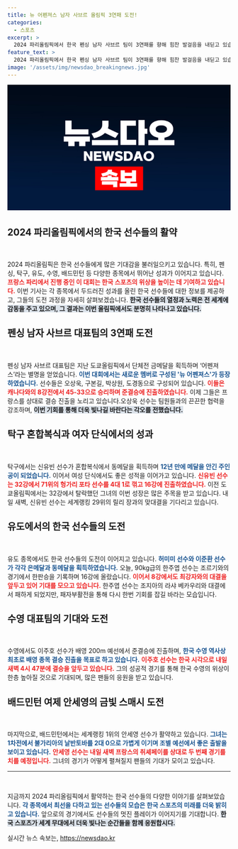 ```yaml
---
title: 뉴 어펜져스 남자 사브르 올림픽 3연패 도전!
categories:
  - 스포츠
excerpt: >
  2024 파리올림픽에서 한국 펜싱 남자 사브르 팀이 3연패를 향해 힘찬 발걸음을 내딛고 있습니다. 준결승 상대 프랑스와의 경기를 앞두고 오상욱 선수의 저력을 확인해보세요!
feature_text: >
  2024 파리올림픽에서 한국 펜싱 남자 사브르 팀이 3연패를 향해 힘찬 발걸음을 내딛고 있습니다. 준결승 상대 프랑스와의 경기를 앞두고 오상욱 선수의 저력을 확인해보세요!
image: '/assets/img/newsdao_breakingnews.jpg'
---
```


<p><img src="/assets/img/newsdao_breakingnews.jpg" alt="cryptoinkorea 속보" /></p>

<h2 data-ke-size="size26">2024 파리올림픽에서의 한국 선수들의 활약</h2>

<p data-ke-size="size16">&nbsp;</p>

<p>2024 파리올림픽은 한국 선수들에게 많은 기대감을 불러일으키고 있습니다. 특히, 펜싱, 탁구, 유도, 수영, 배드민턴 등 다양한 종목에서 뛰어난 성과가 이어지고 있습니다. <b><span style="color: #ee2323;">프랑스 파리에서 진행 중인 이 대회는 한국 스포츠의 위상을 높이는 데 기여하고 있습니다.</span></b> 이번 기사는 각 종목에서 두드러진 성과를 올린 한국 선수들에 대한 정보를 제공하고, 그들의 도전 과정을 자세히 살펴보겠습니다. <b><span style="background-color: #21538527;">한국 선수들의 열정과 노력은 전 세계에 감동을 주고 있으며, 그 결과는 이번 올림픽에서도 분명히 나타나고 있습니다.</span></b></p>

<h2>펜싱 남자 사브르 대표팀의 3연패 도전</h2>

<p data-ke-size="size16">&nbsp;</p>

<p>펜싱 남자 사브르 대표팀은 지난 도쿄올림픽에서 단체전 금메달을 획득하며 ‘어펜져스’라는 별명을 얻었습니다. <b><span style="color: #1a5490;">이번 대회에서는 새로운 멤버로 구성된 '뉴 어펜져스'가 등장하였습니다.</span></b> 선수들은 오상욱, 구본길, 박상원, 도경동으로 구성되어 있습니다. <b><span style="color: #ee2323;">이들은 캐나다와의 8강전에서 45-33으로 승리하며 준결승에 진출하였습니다.</span></b> 이제 그들은 프랑스를 상대로 결승 진출을 노리고 있습니다.오상욱 선수는 팀원들과의 끈끈한 협력을 강조하며, <b><span style="background-color: #21538527;">이번 기회를 통해 더욱 빛나길 바란다는 각오를 전했습니다.</span></b></p>

<h2>탁구 혼합복식과 여자 단식에서의 성과</h2>

<p data-ke-size="size16">&nbsp;</p>

<p>탁구에서는 신유빈 선수가 혼합복식에서 동메달을 획득하며 <b><span style="color: #1a5490;">12년 만에 메달을 안긴 주인공이 되었습니다.</span></b> 이어서 여성 단식에서도 좋은 성적을 이어가고 있습니다. <b><span style="color: #ee2323;">신유빈 선수는 32강에서 71위의 헝가리 포타 선수를 4대 1로 꺾고 16강에 진출하였습니다.</span></b> 이전 도쿄올림픽에서는 32강에서 탈락했던 그녀의 이번 성장은 많은 주목을 받고 있습니다. 내일 새벽, 신유빈 선수는 세계랭킹 29위의 릴리 장과의 맞대결을 기다리고 있습니다.</p>

<h2>유도에서의 한국 선수들의 도전</h2>

<p data-ke-size="size16">&nbsp;</p>

<p>유도 종목에서도 한국 선수들의 도전이 이어지고 있습니다. <b><span style="color: #1a5490;">허미미 선수와 이준환 선수가 각각 은메달과 동메달을 획득하였습니다.</span></b> 오늘, 90kg급의 한주엽 선수는 조르기와의 경기에서 한판승을 기록하며 16강에 올랐습니다. <b><span style="color: #ee2323;">이어서 8강에서도 최강자와의 대결을 앞두고 있어 기대를 모으고 있습니다.</span></b> 한주엽 선수는 조지아의 라샤 베카우리와 대결에서 패하게 되었지만, 패자부활전을 통해 다시 한번 기회를 잡길 바라는 모습입니다.</p>

<h2>수영 대표팀의 기대와 도전</h2>

<p data-ke-size="size16">&nbsp;</p>

<p>수영에서도 이주호 선수가 배영 200m 예선에서 준결승에 진출하며, <b><span style="color: #1a5490;">한국 수영 역사상 최초로 배영 종목 결승 진출을 목표로 하고 있습니다.</span></b> <b><span style="color: #ee2323;">이주호 선수는 한국 시각으로 내일 새벽 4시 47분에 결승을 앞두고 있습니다.</span></b> 그의 성공적 경기를 통해 한국 수영의 위상이 한층 높아질 것으로 기대되며, 많은 팬들의 응원을 받고 있습니다.</p>

<h2>배드민턴 여제 안세영의 금빛 스매시 도전</h2>

<p data-ke-size="size16">&nbsp;</p>

<p>마지막으로, 배드민턴에서는 세계랭킹 1위의 안세영 선수가 활약하고 있습니다. <b><span style="color: #1a5490;">그녀는 1차전에서 불가리아의 날반토바를 2대 0으로 가볍게 이기며 조별 예선에서 좋은 출발을 보이고 있습니다.</span></b> <b><span style="color: #ee2323;">안세영 선수는 내일 새벽 프랑스의 취셰페이를 상대로 두 번째 경기를 치를 예정입니다.</span></b> 그녀의 경기가 어떻게 펼쳐질지 팬들의 기대가 모이고 있습니다.</p>

<hr>

<p data-ke-size="size16">&nbsp;</p>

<p>지금까지 2024 파리올림픽에서 활약하는 한국 선수들의 다양한 이야기를 살펴보았습니다. <b><span style="color: #1a5490;">각 종목에서 최선을 다하고 있는 선수들의 모습은 한국 스포츠의 미래를 더욱 밝히고 있습니다.</span></b> 앞으로의 경기에서도 선수들의 멋진 플레이가 이어지기를 기대합니다. <b><span style="background-color: #21538527;">한국 스포츠가 세계 무대에서 더욱 빛나는 순간들을 함께 응원합시다.</span></b></p>
실시간 뉴스 속보는, <a href="https://newsdao.kr" rel="dofollow">https://newsdao.kr</a>



